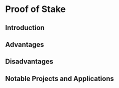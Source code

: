 # Proof of Stake

## Introduction

## Advantages

## Disadvantages

## Notable Projects and Applications